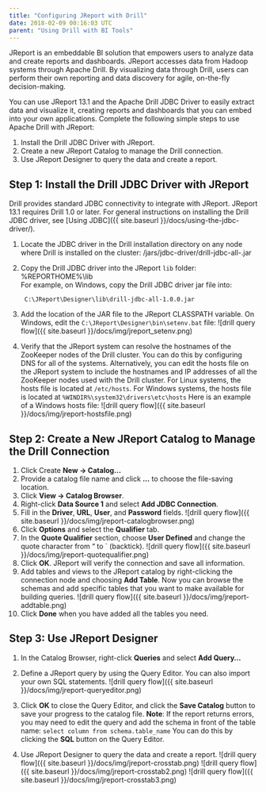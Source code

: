 ```yaml
---
title: "Configuring JReport with Drill"
date: 2018-02-09 00:16:03 UTC
parent: "Using Drill with BI Tools"
---
```


JReport is an embeddable BI solution that empowers users to analyze data and create reports and dashboards. JReport accesses data from Hadoop systems through Apache Drill. By visualizing data through Drill, users can perform their own reporting and data discovery for agile, on-the-fly decision-making.

You can use JReport 13.1 and the Apache Drill JDBC Driver to easily extract data and visualize it, creating reports and dashboards that you can embed into your own applications. Complete the following simple steps to use Apache Drill with JReport:

1. Install the Drill JDBC Driver with JReport.
2. Create a new JReport Catalog to manage the Drill connection.
3. Use JReport Designer to query the data and create a report.


## Step 1: Install the Drill JDBC Driver with JReport

Drill provides standard JDBC connectivity to integrate with JReport. JReport 13.1 requires Drill 1.0 or later.
For general instructions on installing the Drill JDBC driver, see [Using JDBC]({{ site.baseurl }}/docs/using-the-jdbc-driver/).

1. Locate the JDBC driver in the Drill installation directory on any node where Drill is installed on the cluster: 
        <drill-home>/jars/jdbc-driver/drill-jdbc-all-<drill-version>.jar 
   
2. Copy the Drill JDBC driver into the JReport `lib` folder:
        %REPORTHOME%\lib\
   For example, on Windows, copy the Drill JDBC driver jar file into:
   
        C:\JReport\Designer\lib\drill-jdbc-all-1.0.0.jar
    
3.  Add the location of the JAR file to the JReport CLASSPATH variable. On Windows, edit the `C:\JReport\Designer\bin\setenv.bat` file:
    ![drill query flow]({{ site.baseurl }}/docs/img/jreport_setenv.png)

4. Verify that the JReport system can resolve the hostnames of the ZooKeeper nodes of the Drill cluster. You can do this by configuring DNS for all of the systems. Alternatively, you can edit the hosts file on the JReport system to include the hostnames and IP addresses of all the ZooKeeper nodes used with the Drill cluster.  For Linux systems, the hosts file is located at `/etc/hosts`. For Windows systems, the hosts file is located at `%WINDIR%\system32\drivers\etc\hosts`  Here is an example of a Windows hosts file: ![drill query flow]({{ site.baseurl }}/docs/img/jreport-hostsfile.png)


## Step 2: Create a New JReport Catalog to Manage the Drill Connection

1.  Click Create **New -> Catalog…**
2.  Provide a catalog file name and click **…** to choose the file-saving location.
3.  Click **View -> Catalog Browser**.
4.  Right-click **Data Source 1** and select **Add JDBC Connection**.
5.  Fill in the **Driver**, **URL**, **User**, and **Password** fields. ![drill query flow]({{ site.baseurl }}/docs/img/jreport-catalogbrowser.png)
6.  Click **Options** and select the **Qualifier** tab. 
7.  In the **Quote Qualifier** section, choose **User Defined** and change the quote character from “ to ` (backtick). ![drill query flow]({{ site.baseurl }}/docs/img/jreport-quotequalifier.png)
8.  Click **OK**. JReport will verify the connection and save all information.
9.  Add tables and views to the JReport catalog by right-clicking the connection node and choosing **Add Table**. Now you can browse the schemas and add specific tables that you want to make available for building queries. ![drill query flow]({{ site.baseurl }}/docs/img/jreport-addtable.png)
10. Click **Done** when you have added all the tables you need. 


## Step 3: Use JReport Designer

1.  In the Catalog Browser, right-click **Queries** and select **Add Query…**
2.  Define a JReport query by using the Query Editor. You can also import your own SQL statements. ![drill query flow]({{ site.baseurl }}/docs/img/jreport-queryeditor.png)
3.  Click **OK** to close the Query Editor, and click the **Save Catalog** button to save your progress to the catalog file. 
    **Note**: If the report returns errors, you may need to edit the query and add the schema in front of the table name: `select column from schema.table_name` You can do this by clicking the **SQL** button on the Query Editor.

4.  Use JReport Designer to query the data and create a report. ![drill query flow]({{ site.baseurl }}/docs/img/jreport-crosstab.png)
    ![drill query flow]({{ site.baseurl }}/docs/img/jreport-crosstab2.png)
    ![drill query flow]({{ site.baseurl }}/docs/img/jreport-crosstab3.png)

